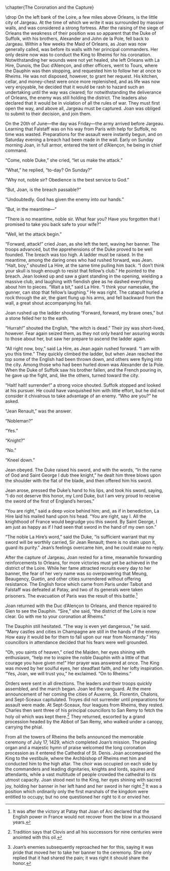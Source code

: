 \chapter{The Coronation and the Capture}

\drop On the left bank of the Loire, a few miles above Orleans, is the little
city of Jargeau. At the time of which we write it was surrounded by
massive walls, and was considered a strong fortress. After the raising
of the siege of Orleans the weakness of their position was so apparent
that the Duke of Suffolk, with his brothers, Alexander and John de la
Pole, fell back to Jargeau. Within a few weeks the Maid of Orleans, as
Joan was now generally called, was before its walls with her principal
commanders. Her only desire now was to conduct the King to Rheims for
his coronation. Notwithstanding her wounds were not yet healed, she left
Orleans with La Hire, Dunois, the Duc d’Alençon, and other officers,
went to Tours, where the Dauphin was then stopping, and requested him to
follow her at once to Rheims. He was not disposed, however, to grant her
request. His kitchen, cellar, and money-chest were once more
replenished, and as life was now very enjoyable, he decided that it
would be rash to hazard such an undertaking until the way was cleared;
for notwithstanding the deliverance of Orleans, the enemy was still
holding the district. The leaders also declared that it would be in
violation of all the rules of war. They must first open the way, and
above all, Jargeau must be captured. Joan was obliged to submit to their
decision, and join them.

On the 20th of June—the day was Friday—the army arrived before Jargeau.
Learning that Falstaff was on his way from Paris with help for Suffolk,
no time was wasted. Preparations for the assault were instantly begun,
and on Saturday evening a breach had been made in the wall. Early on
Sunday morning Joan, in full armor, entered the tent of d’Alençon, he
being in chief command.

“Come, noble Duke,” she cried, “let us make the attack.”

“What,” he replied, “to-day? On Sunday?”

“Why not, noble sir? Obedience is the best service to God.”

“But, Joan, is the breach passable?”

“Undoubtedly. God has given the enemy into our hands.”

“But, in the meantime—”

“There is no meantime, noble sir. What fear you? Have you forgotten that
I promised to take you back safe to your wife?”

“Well, let the attack begin.”

“Forward, attack!” cried Joan, as she left the tent, waving her banner.
The troops advanced, but the apprehensions of the Duke proved to be well
founded. The breach was too high. A ladder must be raised. In the
meantime, among the daring ones who had rushed forward, was Jean. “Halt,
boy,” shouted La Hire, at the same time pulling him back. “I don’t think
your skull is tough enough to resist that fellow’s club.” He pointed to
the breach. Jean looked up and saw a giant standing in the opening,
wielding a massive club, and laughing with fiendish glee as he dashed
everything about him to pieces. “Wait a bit,” said La Hire. “I think
your namesake, the gunner, can stop that fellow’s laughing.” He was
right. The catapult hurled a rock through the air, the giant flung up
his arms, and fell backward from the wall, a great shout accompanying
his fall.

Joan rushed up the ladder shouting “Forward, forward, my brave ones,”
but a stone felled her to the earth.

“Hurrah!” shouted the English, “the witch is dead.” Their joy was
short-lived, however. Fear again seized them, as they not only heard her
assuring words to those about her, but saw her prepare to ascend the
ladder again.

“All right now, boy,” said La Hire, as Jean again rushed forward. “I am
with you this time.” They quickly climbed the ladder, but when Jean
reached the top some of the English had been thrown down, and others
were flying into the city. Among those who had been hurled down was
Alexander de la Pole. When the Duke of Suffolk saw his brother fallen,
and the French pouring in, he gave up the fight, and, like the others,
turned toward the city.

“Halt! halt! surrender!” a strong voice shouted. Suffolk stopped and
looked at his pursuer. He could have vanquished him with little effort,
but he did not consider it chivalrous to take advantage of an enemy.
“Who are you?” he asked.

“Jean Renault,” was the answer.

“Nobleman?”

“Yes.”

“Knight?”

“No.”

“Kneel down.”

Jean obeyed. The Duke raised his sword, and with the words, “In the name
of God and Saint George I dub thee knight,” he dealt him three blows
upon the shoulder with the flat of the blade, and then offered him his
sword.

Jean arose, pressed the Duke’s hand to his lips, and took his sword,
saying, “I do not deserve this honor, my Lord Duke, but I am very proud
to receive the sword of the first of England’s heroes.”

“You are right,” said a deep voice behind him; and, as if in
benediction, La Hire laid his mailed hand upon his head. “You are right,
say I. All the knighthood of France would begrudge you this sword. By
Saint George, I am just as happy as if I had seen that sword in the hand
of my own son.”

“The noble La Hire’s word,” said the Duke, “is sufficient warrant that
my sword will be worthily carried, Sir Jean Renault; there is no stain
upon it, guard its purity.” Jean’s feelings overcame him, and he could
make no reply.

After the capture of Jargeau, Joan rested for a time, meanwhile
forwarding reinforcements to Orleans, for more victories must yet be
achieved in the district of the Loire. While her fame attracted recruits
every day to her banner, the fear of her very name was so overpowering
that Meung, Beaugency, Guetin, and other cities surrendered without
offering resistance. The English force which came from Paris under
Talbot and Falstaff was defeated at Patay, and two of its generals were
taken prisoners. The evacuation of Paris was the result of this
battle.[^25]

Joan returned with the Duc d’Alençon to Orleans, and thence repaired to
Gien to see the Dauphin. “Sire,” she said, “the district of the Loire is
now clear. Go with me to your coronation at Rheims.”

The Dauphin still hesitated. “The way is even yet dangerous,” he said.
“Many castles and cities in Champagne are still in the hands of the
enemy. How easy it would be for them to fall upon our rear from
Normandy.” His councillors in attendance decided that his fears were
well grounded.

“Oh, you saints of heaven,” cried the Maiden, her eyes shining with
enthusiasm, “help me to inspire the noble Dauphin with a little of that
courage you have given me!” Her prayer was answered at once. The King
was moved by her soulful eyes, her steadfast faith, and her lofty
inspiration. “Yes, Joan, we will trust you,” he exclaimed. “On to
Rheims.”

Orders were sent in all directions. The leaders and their troops quickly
assembled, and the march began. Joan led the vanguard. At the mere
announcement of her coming the cities of Auxerre, St. Florentin,
Chalons, and Sept-Sceaux capitulated. Troyes did not surrender until
preparations for assault were made. At Sept-Sceaux, four leagues from
Rheims, they rested. Charles then sent three of his principal
councillors to San Remy to fetch the holy oil which was kept there.[^26]
They returned, escorted by a grand procession headed by the Abbot of San
Remy, who walked under a canopy, carrying the phial.

From all the towers of Rheims the bells announced the memorable ceremony
of July 17, 1429, which completed Joan’s mission. The pealing organ and
a majestic hymn of praise welcomed the long coronation procession as it
entered the Cathedral of St. Denis. Joan accompanied the King to the
vestibule, where the Archbishop of Rheims met him and conducted him to
the high altar. The choir was occupied on each side by the commanders
and leading dignitaries, knights and lords, squires and attendants,
while a vast multitude of people crowded the cathedral to its utmost
capacity. Joan stood next to the King, her eyes shining with sacred joy,
holding her banner in her left hand and her sword in her right.[^27] It
was a position which ordinarily only the first marshals of the kingdom
were entitled to occupy; but no one questioned her right to it or envied
her.

[^25]: It was after the victory at Patay that Joan of Arc declared that the
English power in France would not recover from the blow in a thousand
years.

[^26]: Tradition says that Clovis and all his successors for nine centuries
were anointed with this oil.

[^27]: Joan’s enemies subsequently reproached her for this, saying it was
pride that moved her to take her banner to the ceremony. She only
replied that it had shared the pain; it was right it should share the
honor.

